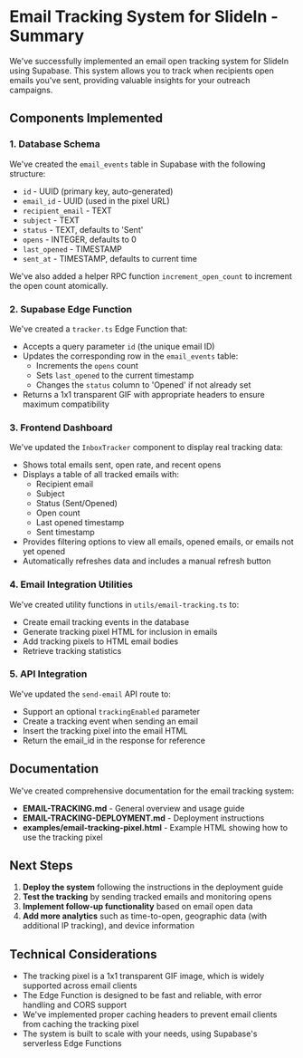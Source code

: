 # Email Tracking System for SlideIn - Summary

We've successfully implemented an email open tracking system for SlideIn using Supabase. This system allows you to track when recipients open emails you've sent, providing valuable insights for your outreach campaigns.

## Components Implemented

### 1. Database Schema
We've created the `email_events` table in Supabase with the following structure:
- `id` - UUID (primary key, auto-generated)
- `email_id` - UUID (used in the pixel URL)
- `recipient_email` - TEXT
- `subject` - TEXT
- `status` - TEXT, defaults to 'Sent'
- `opens` - INTEGER, defaults to 0
- `last_opened` - TIMESTAMP
- `sent_at` - TIMESTAMP, defaults to current time

We've also added a helper RPC function `increment_open_count` to increment the open count atomically.

### 2. Supabase Edge Function
We've created a `tracker.ts` Edge Function that:
- Accepts a query parameter `id` (the unique email ID)
- Updates the corresponding row in the `email_events` table:
  - Increments the `opens` count
  - Sets `last_opened` to the current timestamp
  - Changes the `status` column to 'Opened' if not already set
- Returns a 1x1 transparent GIF with appropriate headers to ensure maximum compatibility

### 3. Frontend Dashboard
We've updated the `InboxTracker` component to display real tracking data:
- Shows total emails sent, open rate, and recent opens
- Displays a table of all tracked emails with:
  - Recipient email
  - Subject
  - Status (Sent/Opened)
  - Open count
  - Last opened timestamp
  - Sent timestamp
- Provides filtering options to view all emails, opened emails, or emails not yet opened
- Automatically refreshes data and includes a manual refresh button

### 4. Email Integration Utilities
We've created utility functions in `utils/email-tracking.ts` to:
- Create email tracking events in the database
- Generate tracking pixel HTML for inclusion in emails
- Add tracking pixels to HTML email bodies
- Retrieve tracking statistics

### 5. API Integration
We've updated the `send-email` API route to:
- Support an optional `trackingEnabled` parameter
- Create a tracking event when sending an email
- Insert the tracking pixel into the email HTML
- Return the email_id in the response for reference

## Documentation
We've created comprehensive documentation for the email tracking system:
- **EMAIL-TRACKING.md** - General overview and usage guide
- **EMAIL-TRACKING-DEPLOYMENT.md** - Deployment instructions
- **examples/email-tracking-pixel.html** - Example HTML showing how to use the tracking pixel

## Next Steps
1. **Deploy the system** following the instructions in the deployment guide
2. **Test the tracking** by sending tracked emails and monitoring opens
3. **Implement follow-up functionality** based on email open data
4. **Add more analytics** such as time-to-open, geographic data (with additional IP tracking), and device information

## Technical Considerations
- The tracking pixel is a 1x1 transparent GIF image, which is widely supported across email clients
- The Edge Function is designed to be fast and reliable, with error handling and CORS support
- We've implemented proper caching headers to prevent email clients from caching the tracking pixel
- The system is built to scale with your needs, using Supabase's serverless Edge Functions 